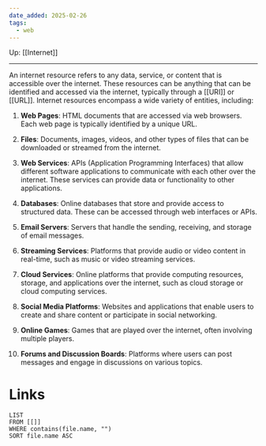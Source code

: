 ```yaml
---
date_added: 2025-02-26
tags:
  - web
---
```

Up: [[Internet]]
___
 An internet resource refers to any data, service, or content that is accessible over the internet. These resources can be anything that can be identified and accessed via the internet, typically through a [[URI]] or [[URL]]. Internet resources encompass a wide variety of entities, including:

1. **Web Pages**: HTML documents that are accessed via web browsers. Each web page is typically identified by a unique URL.
    
2. **Files**: Documents, images, videos, and other types of files that can be downloaded or streamed from the internet.
    
3. **Web Services**: APIs (Application Programming Interfaces) that allow different software applications to communicate with each other over the internet. These services can provide data or functionality to other applications.
    
4. **Databases**: Online databases that store and provide access to structured data. These can be accessed through web interfaces or APIs.
    
5. **Email Servers**: Servers that handle the sending, receiving, and storage of email messages.
    
6. **Streaming Services**: Platforms that provide audio or video content in real-time, such as music or video streaming services.
    
7. **Cloud Services**: Online platforms that provide computing resources, storage, and applications over the internet, such as cloud storage or cloud computing services.
    
8. **Social Media Platforms**: Websites and applications that enable users to create and share content or participate in social networking.
    
9. **Online Games**: Games that are played over the internet, often involving multiple players.
    
10. **Forums and Discussion Boards**: Platforms where users can post messages and engage in discussions on various topics.
# Links
```dataview
LIST
FROM [[]]
WHERE contains(file.name, "")
SORT file.name ASC
```

